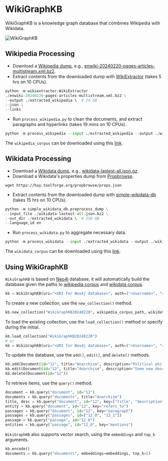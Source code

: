 # WikiGraphKB
WikiGraphKB is a knowledge graph database that combines Wikipedia with Wikidata.

![WikiGraphKB](https://github.com/panuthept/wiki_graph_kb/assets/28400944/08e9476c-1ced-4b7d-8d2a-1b715ff1f723)

## Wikipedia Processing
- Download a [Wikipedia dump](https://dumps.wikimedia.org/enwiki/20240220/), e.g., [enwiki-20240220-pages-articles-multistream.xml.bz2](https://dumps.wikimedia.org/enwiki/20240220/enwiki-20240220-pages-articles-multistream.xml.bz2).
- Extract contents from the downloaded dump with [WikiExtractor](https://github.com/attardi/wikiextractor/tree/master) (takes 5 hrs on 10 CPUs).
```python
python -m wikiextractor.WikiExtractor
./enwiki-20240220-pages-articles-multistream.xml.bz2 \
--output ./extracted_wikipedia \  # 24 GB
--json \
--links
```
- Run `process_wikipedia.py` to clean the documents, and extract paragraphs and hyperlinks (takes 19 mins on 10 CPUs).
```python
python -m process_wikipedia --input ./extracted_wikipedia --output ./wikipedia_corpus  # 31 GB
```

The `wikipedia_corpus` can be downloaded using this [link]().

## Wikidata Processing
- Download a [Wikidata dump](https://www.wikidata.org/wiki/Wikidata:Database_download/en), e.g., [wikidata-lastest-all.json.gz](https://dumps.wikimedia.org/wikidatawiki/entities/latest-all.json.gz).
- Download a Wikidata's properties dump from [Propbrowse](https://hay.toolforge.org/propbrowse/).
```
wget https://hay.toolforge.org/propbrowse/props.json
```
- Extract contents from the downloaded dump with [simple-wikidata-db](https://github.com/neelguha/simple-wikidata-db) (takes 15 hrs on 10 CPUs).
```python
python -m simple_wikidata_db.preprocess_dump \
--input_file ./wikidata-lastest-all.json.bz2 \
--out_dir ./extracted_wikidata \  # 250 GB
--language_id en
```
- Run `process_wikidata.py` to aggregate necessary data.
```python
python -m process_wikidata --input ./extracted_wikidata --output ./wikidata_corpus  # 31 GB
```

The `wikidata_corpus` can be downloaded using this [link]().

## Using WikiGraphKB
`WikiGraphKB` is based on [Neo4j](https://github.com/neo4j/neo4j?tab=readme-ov-file) database, it will automatically build the database given the paths to [wikipedia corpus]() and [wikidata corpus]().
```python
kb = WikiGraphKB(uri="<URI for Neo4j database>", auth=("<Username>", "<Password>"))
```
To create a new collection, use the `new_collection()` method.
```python
kb.new_collection("WikiGraphKB20240220", wikipedia_corpus_path, wikidata_corpus_path)
```
To load the existing collection, use the `load_collection()` method or specify during the initial.
```python
kb.load_collection("WikiGraphKB20240220")
# or
kb = WikiGraphKB(uri="<URI for Neo4j database>", auth=("<Username>", "<Password>"), collection="WikiGraphKB20240220")
```
To update the database, use the `add()`, `edit()`, and `delete()` methods.
```python
kb.add(Document(id="12", title="Anarchism", description="Political philosophy and movement"))     # Add a document
kb.edit(Document(id="12", title="Anarchism", description="Some new description"))                 # Edit a document
kb.delete(Document(id="12"))                                                                      # Remove a document
```
To retrieve items, use the `query()` method.
```python
document = kb.query("document", id="12")                                     # Retrieve the document whose id is '12'
documents = kb.query("documents", title="Anarchism")                         # Retrieve all documents whose title is 'Anarchism'
title, desc = kb.query("document", id="12", key=["title", "description"])    # Retrieve the title and description of the document whose id is '12'
entity = kb.query("document", id="12", key="refers_to")                      # Retrieve the entity of the document whose id is '12'
passages = kb.query("document", id="12", key="paragraph")                    # Retrieve all passages in the document whose id is '12'
passages = kb.query("passages", id=["12_0", "12_1"])                         # Retrieve the first and second passages in the document whose id is '12'
passage = kb.query("passage", id="12_0")                                     # Retrieve the first passage in the document whose id is '12'
entities = kb.query("passage", id="12_0", key="mentions")                    # Retrieve all entities mentioned in the passage whose id is '12_0'
```
`WikiGraphKB` also supports vector search, using the `embeddings` and `top_k` arguments.
```python
kb.encode()                                                                  # Encode knowledge using default encoder model
documents = kb.query("documents", embeddings=embeddings, top_k=5)            # Retrieve top-5 documents
```
